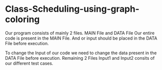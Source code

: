 # Class-Scheduling-using-graph-coloring
Our program consists of mainly 2 files. MAIN File and DATA File Our entire code is present in the MAIN File. And or input should be placed in the DATA File before execution.

To change the Input of our code we need to change the data present in the DATA File before execution. Remaining 2 Files Input1 and Input2 consits of our different test cases.
